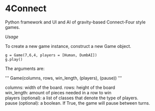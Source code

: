 4Connect
========

Python framework and UI and AI of gravity-based Connect-Four style games.

*Usage*

To create a new game instance, construct a new Game object.

```
g = Game(7,6,4, players = [Human, DumbAI])
g.play()
```

The arguments are:

'''
Game(columns, rows, win_length, (players), (pause))
'''

columns: width of the board.
rows: height of the board  
win_length: amount of pieces needed in a row to win  
players (optional): a list of classes that denote the type of players.  
pause (optional): a boolean.  If True, the game will pause between turns.